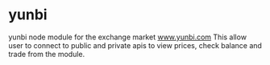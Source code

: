 # yunbi
yunbi node module for the exchange market www.yunbi.com  This allow user to connect to public and private apis to view prices, check balance and trade from the module. 
